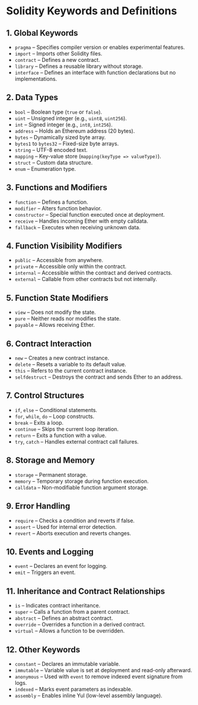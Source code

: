 # Solidity Keywords and Definitions

## 1. Global Keywords
- `pragma` – Specifies compiler version or enables experimental features.
- `import` – Imports other Solidity files.
- `contract` – Defines a new contract.
- `library` – Defines a reusable library without storage.
- `interface` – Defines an interface with function declarations but no implementations.

## 2. Data Types
- `bool` – Boolean type (`true` or `false`).
- `uint` – Unsigned integer (e.g., `uint8`, `uint256`).
- `int` – Signed integer (e.g., `int8`, `int256`).
- `address` – Holds an Ethereum address (20 bytes).
- `bytes` – Dynamically sized byte array.
- `bytes1` to `bytes32` – Fixed-size byte arrays.
- `string` – UTF-8 encoded text.
- `mapping` – Key-value store (`mapping(keyType => valueType)`).
- `struct` – Custom data structure.
- `enum` – Enumeration type.

## 3. Functions and Modifiers
- `function` – Defines a function.
- `modifier` – Alters function behavior.
- `constructor` – Special function executed once at deployment.
- `receive` – Handles incoming Ether with empty calldata.
- `fallback` – Executes when receiving unknown data.

## 4. Function Visibility Modifiers
- `public` – Accessible from anywhere.
- `private` – Accessible only within the contract.
- `internal` – Accessible within the contract and derived contracts.
- `external` – Callable from other contracts but not internally.

## 5. Function State Modifiers
- `view` – Does not modify the state.
- `pure` – Neither reads nor modifies the state.
- `payable` – Allows receiving Ether.

## 6. Contract Interaction
- `new` – Creates a new contract instance.
- `delete` – Resets a variable to its default value.
- `this` – Refers to the current contract instance.
- `selfdestruct` – Destroys the contract and sends Ether to an address.

## 7. Control Structures
- `if`, `else` – Conditional statements.
- `for`, `while`, `do` – Loop constructs.
- `break` – Exits a loop.
- `continue` – Skips the current loop iteration.
- `return` – Exits a function with a value.
- `try`, `catch` – Handles external contract call failures.

## 8. Storage and Memory
- `storage` – Permanent storage.
- `memory` – Temporary storage during function execution.
- `calldata` – Non-modifiable function argument storage.

## 9. Error Handling
- `require` – Checks a condition and reverts if false.
- `assert` – Used for internal error detection.
- `revert` – Aborts execution and reverts changes.

## 10. Events and Logging
- `event` – Declares an event for logging.
- `emit` – Triggers an event.

## 11. Inheritance and Contract Relationships
- `is` – Indicates contract inheritance.
- `super` – Calls a function from a parent contract.
- `abstract` – Defines an abstract contract.
- `override` – Overrides a function in a derived contract.
- `virtual` – Allows a function to be overridden.

## 12. Other Keywords
- `constant` – Declares an immutable variable.
- `immutable` – Variable value is set at deployment and read-only afterward.
- `anonymous` – Used with `event` to remove indexed event signature from logs.
- `indexed` – Marks event parameters as indexable.
- `assembly` – Enables inline Yul (low-level assembly language).

